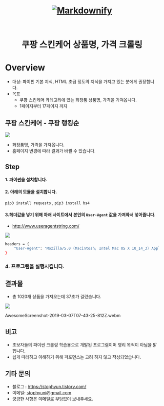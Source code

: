 <h1 align="center">
  <br>
  <a href="https://www.coupang.com/np/categories/176860?page=1"><img src="https://user-images.githubusercontent.com/43984584/53936606-b9320280-40ed-11e9-9818-f498cfc7ddb2.png" alt="Markdownify" width=""></a>
  <br>
  
  <br>
</h1>

<h1 align="center"> 쿠팡 스킨케어 상품명, 가격 크롤링
</p>

# Overview

- 대상: 파이썬 기본 지식, HTML 초급 정도의 지식을 가지고 있는 분에게 권장합니다.
- 목표
  - 쿠팡 스킨케어 카테고리에 있는 화장품 상품명, 가격을 가져옵니다.
  - 1페이지부터 17페이지 까지

## 쿠팡 스킨케어 - 쿠팡 랭킹순

<img src="https://user-images.githubusercontent.com/43984584/53936606-b9320280-40ed-11e9-9818-f498cfc7ddb2.png">

- 화장품명, 가격을 가져옵니다.
- 홈페이지 변경에 따라 결과가 바뀔 수 있습니다.

## Step

#### 1. 파이썬을 설치합니다.

#### 2. 아래의 모듈을 설치합니다.

`pip3 install requests` , `pip3 install bs4`

#### 3.헤더값을 넣기 위해 아래 사이트에서 본인의 `User-Agent` 값을 가져와서 넣어줍니다.

- http://www.useragentstring.com/

<img src="https://user-images.githubusercontent.com/43984584/53936892-c4d1f900-40ee-11e9-9e71-4826738c6d50.png">

```bash
headers = {
    "User-Agent": "Mozilla/5.0 (Macintosh; Intel Mac OS X 10_14_3) AppleWebKit/537.36 ****(KHTML, like Gecko) Chrome/72.0.3626.109 Safari/537.36****"
}
```

### 4. 프로그램을 실행시킵니다.

## 결과물

- 총 1020개 상품을 가져오는데 37초가 걸렸습니다.

<img src="https://user-images.githubusercontent.com/43984584/53936758-4ffebf00-40ee-11e9-922a-d06cc15e0f9c.png">

AwesomeScreenshot-2019-03-07T07-43-25-812Z.webm

## 비고

- 초보자들의 파이썬 크롤링 학습용으로 개발된 프로그램이며 영리 목적이 아님을 밝힙니다.
- 쉽게 따라하고 이해하기 위해 퍼포먼스는 고려 하지 않고 작성되었습니다.

## 기타 문의

- 블로그 : https://stophyun.tistory.com/
- 이메일: stophyuni@gmail.com
- 궁금한 사항은 이메일로 부담없이 보내주세요.
